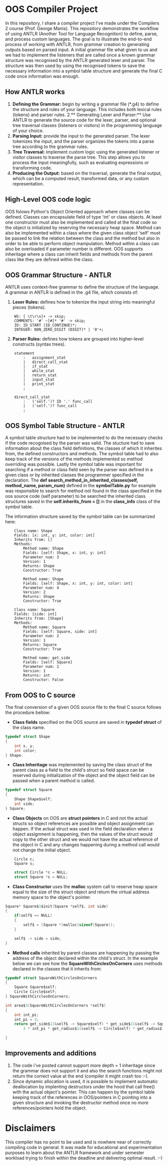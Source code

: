# OOS Compiler Project
In this repository, I share a compiler project I've made under the Compilers 2 course (Prof. George Manis). This repository demonstrates the workflow 
of using ANTLR (Another Tool for Language Recognition) to define, parse, and process custom languages. The goal is to illustrate the end-to-end process 
of working with ANTLR, from grammar creation to generating outputs based on parsed input. 
A initial grammar file what given to us and we had to implement the listeners 
that are called once a known grammar structure was recognised by the ANTLR generated lexer and parser. The structure was then used by using the recognised tokens to save the necessary 
information into a symbol table structure and generate the final C code once information was enough. 

## How ANTLR works
1. **Defining the Grammar:** begin by writing a grammar file (*.g4) to define the structure and rules of your language. This includes both lexical rules (tokens) and parser rules.
2.** Generating Lexer and Parser:** Use ANTLR to generate the source code for the lexer, parser, and optional tree traversal classes (listeners or visitors) in the programming language of your choice.
3. **Parsing Input:** provide the input to the generated parser. The lexer tokenizes the input, and the parser organizes the tokens into a parse tree according to the grammar rules.
4. **Tree Traversal:** implement custom logic using the generated listener or visitor classes to traverse the parse tree. This step allows you to process the input meaningfully, such as evaluating expressions or transforming code.
5. **Producing the Output:** based on the traversal, generate the final output, which can be a computed result, transformed data, or any custom representation.

## High-Level OOS code logic
OOS folows Python's Object Oriented approach where classes can be defined. Classes can encapsulate field of type 'int' or class objects. At least one constructor must also
be implemented and called at the final code so the object is initialized by reserving the necessary heap space. 
Method can also be implemented within a class where the given class object 'self' must be passed to link the relation between the class and the method but also in order to be able to perform object manipulation. 
Method within a class can also be overloaded if parameter number is different. OOS supports inheritage where a class can inherit fields and methods from the parent class like they are defined within the class.

## OOS Grammar Structure - ANTLR
ANTLR uses context-free grammar to define the structure of the language. A grammar in ANTLR is defined in the .g4 file, which consists of:
1. **Lexer Rules:** defines how to tokenize the input string into meaningful pieces (tokens).

```g4
    WS: [ \t\r\n]+ -> skip;
    COMMENTS: '#' ~[#]* '#' -> skip;
    ID: ID_START (ID_CONTINUE)*;
    INTEGER: NON_ZERO_DIGIT (DIGIT)* | '0'+;
```
2. **Parser Rules:** defines how tokens are grouped into higher-level constructs (syntax trees).

```g4
    statement
        :   assignment_stat
        |   direct_call_stat
        |   if_stat
        |   while_stat
        |   return_stat
        |   input_stat
        |   print_stat
        ;

    direct_call_stat
        :   ('self.')? ID '.' func_call
        |   ('self.')? func_call
        ;
```

## OOS Symbol Table Structure - ANTLR
A symbol table structure had to be implemented to do the necessary checks if the code recognised by the parser was valid. The stucture had to save 
information about the class field definitions, the classes of which it inherites from, the defined constructors and methods. 
The symbol table had to also keep track of the versions of the methods implemented so method overriding was possible. Lastly the symbol table was important for searching if a method or class 
field seen by the parser was defined in a given class or by inherited classes the programmer specified in the declaration. 
The **def search_method_in_inherited_classes(self, method_name, param_num)** defined in the **symbolTable.py** for example was responsible to search for method not found in the class specified in the oos source code (self parameter) to be searched the inherited class structures saved in the **self.inherits_from = []** in the **class_info** class of the symbol table.

The information structure saved by the symbol table can be summarized here:

```sym
    Class name: Shape
    Fields: [x: int, y: int, color: int]
    Inherits from: []
    Methods:
        Method name: Shape
        Fields: [self: Shape, x: int, y: int]
        Parameter num: 3
        Version: 1
        Returns: Shape
        Constructor: True
    
        Method name: Shape
        Fields: [self: Shape, x: int, y: int, color: int]
        Parameter num: 4
        Version: 2
        Returns: Shape
        Constructor: True

    Class name: Square
    Fields: [side: int]
    Inherits from: [Shape]
    Methods:
        Method name: Square
        Fields: [self: Square, side: int]
        Parameter num: 2
        Version: 1
        Returns: Square
        Constructor: True
    
        Method name: get_side
        Fields: [self: Square]
        Parameter num: 1
        Version: 1
        Returns: int
        Constructor: False
```

## From OOS to C source
The final conversion of a given OOS source file to the final C source follows the procedure bellow:
- **Class fields** specified on the OOS source are saved in **typedef struct** of the class name.
```C
typedef struct Shape 
{
	int x, y;
	int color;
} Shape;
```
- **Class Inheritage** was implemented by saving the class struct of the parent class as a field to the child's struct
so field space can be reserved during initialization of the object and the object field can be passed when a parent method is called.
```C
typedef struct Square 
{
	Shape Shape$self;
	int side;
} Square;
```
- **Class Objects** on OOS are **struct pointers** in C and not the actual structs so object references are possible and object assignment can happen. If the 
actual struct was used in the field declaration when a object assignment is happening, then the values of the struct would copy to the other struct and we would not have
the actual reference of the object in C and any changes happening during a method call would not change the initial object.

```OOS
    Circle c;
    Square s;
```

```C
	struct Circle *c = NULL;
	struct Square *s = NULL;
```

- **Class Constructor** uses the **malloc** system call to reserve heap space equal to the size of the struct object and return the virtual address memory space to the object's pointer.

```C
Square* Square$1$init(Square *self$, int side)
{
	if(self$ == NULL)
	{
		self$ = (Square *)malloc(sizeof(Square));
	}

	self$ -> side = side;
}
```

- **Method calls** inherited by parent classes are happening by passing the address of the object declared within the child's struct. In the example below we can see how the **SquareWithCirclesOnCorners**
uses methods declared in the classes that it inherits from:

```C
typedef struct SquareWithCirclesOnCorners 
{
	Square Square$self;
	Circle Circle$self;
} SquareWithCirclesOnCorners;

int area$3(SquareWithCirclesOnCorners *self$)
{
	int int_pi;
	int_pi = 3;
	return get_side$1(&self$ -> Square$self) * get_side$1(&self$ -> Square$self) + 
        3 * int_pi * get_radius$1(&self$ -> Circle$self) * get_radius$1(&self$ -> Circle$self);

}
```

## Improvements and additions
1. The code i've posted cannot support more depth = 1 inheritage since the grammar does not support it and also the search functions
might not return the correct value at the end (compiler it might crash too :-).
2. Since dynamic allocation is used, it is possible to implement automatic deallocation by implenting destructors under the hood that call 
free() with the actual object's pointer. This can happen by the symbol table keeping track of the references in OOS/pointers in C pointing into a given 
structure and invoking the destructor method once no more references/pointers hold the object.

# Disclaimers
This compiler has no point to be used and is nowhere near of correctly compiling code in general. It was made for educational and experimentation purposes to learn
about the ANTLR framework and under semester workload trying to finish within the deadline and delivering optimal result. :-)

